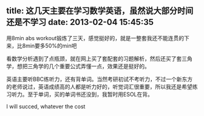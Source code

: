 title: 这几天主要在学习数学英语，虽然说大部分时间还是不学习
date: 2013-02-04 15:45:35
---

用8min abs workout锻炼了三天，感觉挺好的，就是一整套我还不能连贯的下来，比8min要多50%的min吧

看数学分析遇到了点瓶颈，就在网上买了套配套的习题解析，然后还买了套三角学，想把三角学的几个重要公式弄懂一点，效果还是挺好的。

英语主要听BBC练听力，还有背单词。当然考研初试不考听力，不过一个新东方的老师说过，英语成绩高的人都是听力好的，听觉词汇很重要，所以我还是希望练习听力。至于单词，买的单词书还没到，我暂时用ESOL在背。

I will succed, whatever the cost